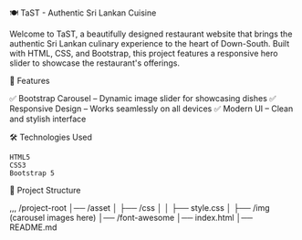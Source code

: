 🍽️ TaST - Authentic Sri Lankan Cuisine

Welcome to TaST, a beautifully designed restaurant website that brings the authentic Sri Lankan culinary experience to the heart of Down-South. Built with HTML, CSS, and Bootstrap, this project features a responsive hero slider to showcase the restaurant's offerings.

🚀 Features

✅ Bootstrap Carousel – Dynamic image slider for showcasing dishes
✅ Responsive Design – Works seamlessly on all devices
✅ Modern UI – Clean and stylish interface


🛠️ Technologies Used

    HTML5
    CSS3
    Bootstrap 5

📂 Project Structure

,,,
 /project-root
│── /asset
│   ├── /css
│   │   ├── style.css
│   ├── /img (carousel images here)
│── /font-awesome
│── index.html
│── README.md
